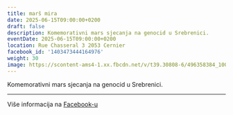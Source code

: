 ```yaml
---
title: marš mira
date: 2025-06-15T09:00:00+0200
draft: false
description: Komemorativni mars sjecanja na genocid u Srebrenici.
eventDate: 2025-06-15T09:00:00+0200
location: Rue Chasseral 3 2053 Cernier
facebook_id: '1403473444164976'
weight: 30
image: https://scontent-ams4-1.xx.fbcdn.net/v/t39.30808-6/496358384_1007574214836511_4806363768185633011_n.jpg?_nc_cat=102&ccb=1-7&_nc_sid=9e60e4&_nc_ohc=gqmFT3mP7eAQ7kNvwGt_-ct&_nc_oc=Adk7gM0SPY93msUxG2Easu8b42Th5DVh44qb7M-9DbS0txxztso-Pwt_EyCGH_rZ6rE&_nc_zt=23&_nc_ht=scontent-ams4-1.xx&edm=ABTKTjYEAAAA&_nc_gid=u-4ehOMshoq4l5QogE_vzQ&oh=00_AfZXX1cpc3hTt-cGZWycazGoe6ji0VQni9gZpWc9D4r56Q&oe=68C0102E
---
```


Komemorativni mars sjecanja na genocid u Srebrenici.

---

Više informacija na [Facebook-u](https://facebook.com/events/1403473444164976)